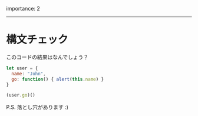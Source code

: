 importance: 2

---

# 構文チェック

このコードの結果はなんでしょう？


```js no-beautify
let user = {
  name: "John",
  go: function() { alert(this.name) }
}

(user.go)()
```

P.S. 落とし穴があります :)
